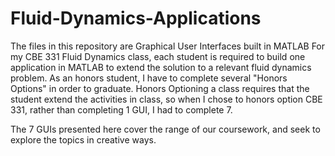 # Fluid-Dynamics-Applications
The files in this repository are Graphical User Interfaces built in MATLAB
For my CBE 331 Fluid Dynamics class, each student is required to build one application in MATLAB to extend the solution to a relevant fluid dynamics problem.  As an honors student, I have to complete several "Honors Options" in order to graduate.  Honors Optioning a class requires that the student extend the activities in class, so when I chose to honors option CBE 331, rather than completing 1 GUI, I had to complete 7.  

The 7 GUIs presented here cover the range of our coursework, and seek to explore the topics in creative ways.
